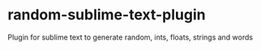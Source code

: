 random-sublime-text-plugin
==========================

Plugin for sublime text to generate random, ints, floats, strings and words
